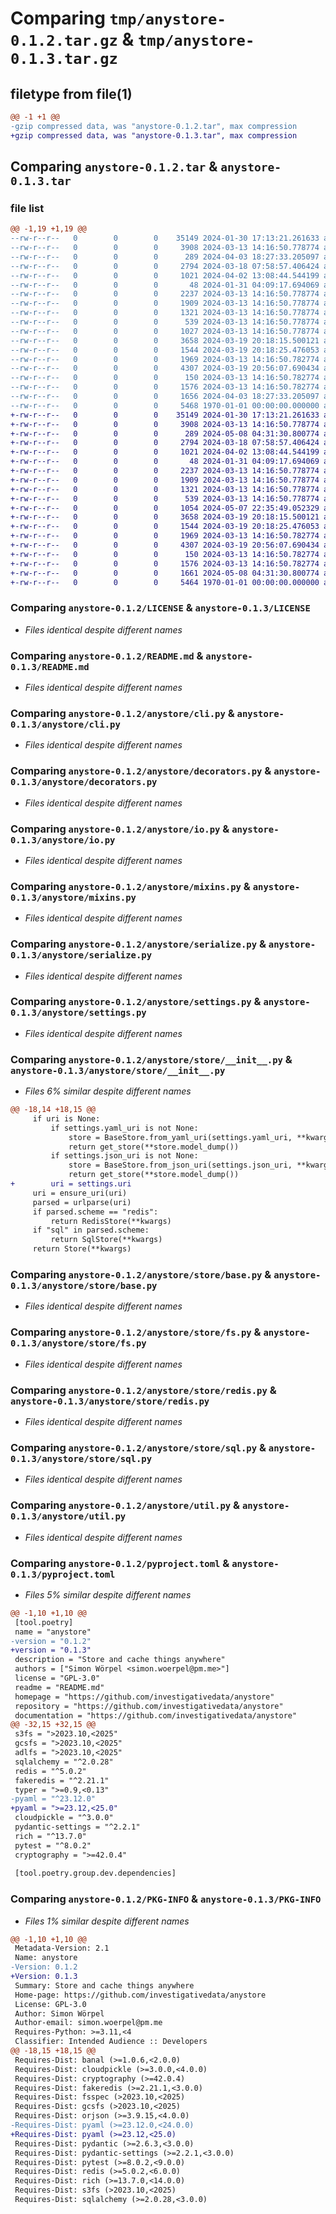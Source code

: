 # Comparing `tmp/anystore-0.1.2.tar.gz` & `tmp/anystore-0.1.3.tar.gz`

## filetype from file(1)

```diff
@@ -1 +1 @@
-gzip compressed data, was "anystore-0.1.2.tar", max compression
+gzip compressed data, was "anystore-0.1.3.tar", max compression
```

## Comparing `anystore-0.1.2.tar` & `anystore-0.1.3.tar`

### file list

```diff
@@ -1,19 +1,19 @@
--rw-r--r--   0        0        0    35149 2024-01-30 17:13:21.261633 anystore-0.1.2/LICENSE
--rw-r--r--   0        0        0     3908 2024-03-13 14:16:50.778774 anystore-0.1.2/README.md
--rw-r--r--   0        0        0      289 2024-04-03 18:27:33.205097 anystore-0.1.2/anystore/__init__.py
--rw-r--r--   0        0        0     2794 2024-03-18 07:58:57.406424 anystore-0.1.2/anystore/cli.py
--rw-r--r--   0        0        0     1021 2024-04-02 13:08:44.544199 anystore-0.1.2/anystore/decorators.py
--rw-r--r--   0        0        0       48 2024-01-31 04:09:17.694069 anystore-0.1.2/anystore/exceptions.py
--rw-r--r--   0        0        0     2237 2024-03-13 14:16:50.778774 anystore-0.1.2/anystore/io.py
--rw-r--r--   0        0        0     1909 2024-03-13 14:16:50.778774 anystore-0.1.2/anystore/mixins.py
--rw-r--r--   0        0        0     1321 2024-03-13 14:16:50.778774 anystore-0.1.2/anystore/serialize.py
--rw-r--r--   0        0        0      539 2024-03-13 14:16:50.778774 anystore-0.1.2/anystore/settings.py
--rw-r--r--   0        0        0     1027 2024-03-13 14:16:50.778774 anystore-0.1.2/anystore/store/__init__.py
--rw-r--r--   0        0        0     3658 2024-03-19 20:18:15.500121 anystore-0.1.2/anystore/store/base.py
--rw-r--r--   0        0        0     1544 2024-03-19 20:18:25.476053 anystore-0.1.2/anystore/store/fs.py
--rw-r--r--   0        0        0     1969 2024-03-13 14:16:50.782774 anystore-0.1.2/anystore/store/redis.py
--rw-r--r--   0        0        0     4307 2024-03-19 20:56:07.690434 anystore-0.1.2/anystore/store/sql.py
--rw-r--r--   0        0        0      150 2024-03-13 14:16:50.782774 anystore-0.1.2/anystore/types.py
--rw-r--r--   0        0        0     1576 2024-03-13 14:16:50.782774 anystore-0.1.2/anystore/util.py
--rw-r--r--   0        0        0     1656 2024-04-03 18:27:33.205097 anystore-0.1.2/pyproject.toml
--rw-r--r--   0        0        0     5468 1970-01-01 00:00:00.000000 anystore-0.1.2/PKG-INFO
+-rw-r--r--   0        0        0    35149 2024-01-30 17:13:21.261633 anystore-0.1.3/LICENSE
+-rw-r--r--   0        0        0     3908 2024-03-13 14:16:50.778774 anystore-0.1.3/README.md
+-rw-r--r--   0        0        0      289 2024-05-08 04:31:30.800774 anystore-0.1.3/anystore/__init__.py
+-rw-r--r--   0        0        0     2794 2024-03-18 07:58:57.406424 anystore-0.1.3/anystore/cli.py
+-rw-r--r--   0        0        0     1021 2024-04-02 13:08:44.544199 anystore-0.1.3/anystore/decorators.py
+-rw-r--r--   0        0        0       48 2024-01-31 04:09:17.694069 anystore-0.1.3/anystore/exceptions.py
+-rw-r--r--   0        0        0     2237 2024-03-13 14:16:50.778774 anystore-0.1.3/anystore/io.py
+-rw-r--r--   0        0        0     1909 2024-03-13 14:16:50.778774 anystore-0.1.3/anystore/mixins.py
+-rw-r--r--   0        0        0     1321 2024-03-13 14:16:50.778774 anystore-0.1.3/anystore/serialize.py
+-rw-r--r--   0        0        0      539 2024-03-13 14:16:50.778774 anystore-0.1.3/anystore/settings.py
+-rw-r--r--   0        0        0     1054 2024-05-07 22:35:49.052329 anystore-0.1.3/anystore/store/__init__.py
+-rw-r--r--   0        0        0     3658 2024-03-19 20:18:15.500121 anystore-0.1.3/anystore/store/base.py
+-rw-r--r--   0        0        0     1544 2024-03-19 20:18:25.476053 anystore-0.1.3/anystore/store/fs.py
+-rw-r--r--   0        0        0     1969 2024-03-13 14:16:50.782774 anystore-0.1.3/anystore/store/redis.py
+-rw-r--r--   0        0        0     4307 2024-03-19 20:56:07.690434 anystore-0.1.3/anystore/store/sql.py
+-rw-r--r--   0        0        0      150 2024-03-13 14:16:50.782774 anystore-0.1.3/anystore/types.py
+-rw-r--r--   0        0        0     1576 2024-03-13 14:16:50.782774 anystore-0.1.3/anystore/util.py
+-rw-r--r--   0        0        0     1661 2024-05-08 04:31:30.800774 anystore-0.1.3/pyproject.toml
+-rw-r--r--   0        0        0     5464 1970-01-01 00:00:00.000000 anystore-0.1.3/PKG-INFO
```

### Comparing `anystore-0.1.2/LICENSE` & `anystore-0.1.3/LICENSE`

 * *Files identical despite different names*

### Comparing `anystore-0.1.2/README.md` & `anystore-0.1.3/README.md`

 * *Files identical despite different names*

### Comparing `anystore-0.1.2/anystore/cli.py` & `anystore-0.1.3/anystore/cli.py`

 * *Files identical despite different names*

### Comparing `anystore-0.1.2/anystore/decorators.py` & `anystore-0.1.3/anystore/decorators.py`

 * *Files identical despite different names*

### Comparing `anystore-0.1.2/anystore/io.py` & `anystore-0.1.3/anystore/io.py`

 * *Files identical despite different names*

### Comparing `anystore-0.1.2/anystore/mixins.py` & `anystore-0.1.3/anystore/mixins.py`

 * *Files identical despite different names*

### Comparing `anystore-0.1.2/anystore/serialize.py` & `anystore-0.1.3/anystore/serialize.py`

 * *Files identical despite different names*

### Comparing `anystore-0.1.2/anystore/settings.py` & `anystore-0.1.3/anystore/settings.py`

 * *Files identical despite different names*

### Comparing `anystore-0.1.2/anystore/store/__init__.py` & `anystore-0.1.3/anystore/store/__init__.py`

 * *Files 6% similar despite different names*

```diff
@@ -18,14 +18,15 @@
     if uri is None:
         if settings.yaml_uri is not None:
             store = BaseStore.from_yaml_uri(settings.yaml_uri, **kwargs)
             return get_store(**store.model_dump())
         if settings.json_uri is not None:
             store = BaseStore.from_json_uri(settings.json_uri, **kwargs)
             return get_store(**store.model_dump())
+        uri = settings.uri
     uri = ensure_uri(uri)
     parsed = urlparse(uri)
     if parsed.scheme == "redis":
         return RedisStore(**kwargs)
     if "sql" in parsed.scheme:
         return SqlStore(**kwargs)
     return Store(**kwargs)
```

### Comparing `anystore-0.1.2/anystore/store/base.py` & `anystore-0.1.3/anystore/store/base.py`

 * *Files identical despite different names*

### Comparing `anystore-0.1.2/anystore/store/fs.py` & `anystore-0.1.3/anystore/store/fs.py`

 * *Files identical despite different names*

### Comparing `anystore-0.1.2/anystore/store/redis.py` & `anystore-0.1.3/anystore/store/redis.py`

 * *Files identical despite different names*

### Comparing `anystore-0.1.2/anystore/store/sql.py` & `anystore-0.1.3/anystore/store/sql.py`

 * *Files identical despite different names*

### Comparing `anystore-0.1.2/anystore/util.py` & `anystore-0.1.3/anystore/util.py`

 * *Files identical despite different names*

### Comparing `anystore-0.1.2/pyproject.toml` & `anystore-0.1.3/pyproject.toml`

 * *Files 5% similar despite different names*

```diff
@@ -1,10 +1,10 @@
 [tool.poetry]
 name = "anystore"
-version = "0.1.2"
+version = "0.1.3"
 description = "Store and cache things anywhere"
 authors = ["Simon Wörpel <simon.woerpel@pm.me>"]
 license = "GPL-3.0"
 readme = "README.md"
 homepage = "https://github.com/investigativedata/anystore"
 repository = "https://github.com/investigativedata/anystore"
 documentation = "https://github.com/investigativedata/anystore"
@@ -32,15 +32,15 @@
 s3fs = ">2023.10,<2025"
 gcsfs = ">2023.10,<2025"
 adlfs = ">2023.10,<2025"
 sqlalchemy = "^2.0.28"
 redis = "^5.0.2"
 fakeredis = "^2.21.1"
 typer = ">=0.9,<0.13"
-pyaml = "^23.12.0"
+pyaml = ">=23.12,<25.0"
 cloudpickle = "^3.0.0"
 pydantic-settings = "^2.2.1"
 rich = "^13.7.0"
 pytest = "^8.0.2"
 cryptography = ">=42.0.4"
 
 [tool.poetry.group.dev.dependencies]
```

### Comparing `anystore-0.1.2/PKG-INFO` & `anystore-0.1.3/PKG-INFO`

 * *Files 1% similar despite different names*

```diff
@@ -1,10 +1,10 @@
 Metadata-Version: 2.1
 Name: anystore
-Version: 0.1.2
+Version: 0.1.3
 Summary: Store and cache things anywhere
 Home-page: https://github.com/investigativedata/anystore
 License: GPL-3.0
 Author: Simon Wörpel
 Author-email: simon.woerpel@pm.me
 Requires-Python: >=3.11,<4
 Classifier: Intended Audience :: Developers
@@ -18,15 +18,15 @@
 Requires-Dist: banal (>=1.0.6,<2.0.0)
 Requires-Dist: cloudpickle (>=3.0.0,<4.0.0)
 Requires-Dist: cryptography (>=42.0.4)
 Requires-Dist: fakeredis (>=2.21.1,<3.0.0)
 Requires-Dist: fsspec (>2023.10,<2025)
 Requires-Dist: gcsfs (>2023.10,<2025)
 Requires-Dist: orjson (>=3.9.15,<4.0.0)
-Requires-Dist: pyaml (>=23.12.0,<24.0.0)
+Requires-Dist: pyaml (>=23.12,<25.0)
 Requires-Dist: pydantic (>=2.6.3,<3.0.0)
 Requires-Dist: pydantic-settings (>=2.2.1,<3.0.0)
 Requires-Dist: pytest (>=8.0.2,<9.0.0)
 Requires-Dist: redis (>=5.0.2,<6.0.0)
 Requires-Dist: rich (>=13.7.0,<14.0.0)
 Requires-Dist: s3fs (>2023.10,<2025)
 Requires-Dist: sqlalchemy (>=2.0.28,<3.0.0)
```

